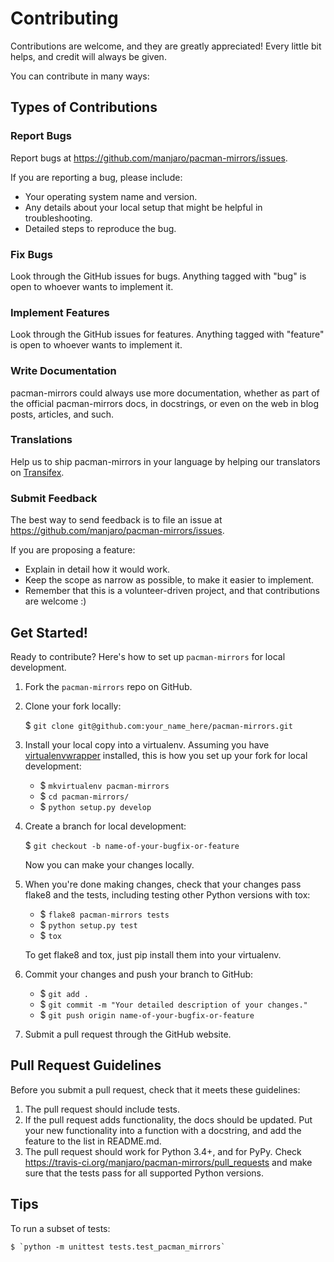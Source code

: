# Contributing

Contributions are welcome, and they are greatly appreciated! Every
little bit helps, and credit will always be given.

You can contribute in many ways:

## Types of Contributions

### Report Bugs

Report bugs at https://github.com/manjaro/pacman-mirrors/issues.

If you are reporting a bug, please include:
- Your operating system name and version.
- Any details about your local setup that might be helpful in troubleshooting.
- Detailed steps to reproduce the bug.

### Fix Bugs

Look through the GitHub issues for bugs. Anything tagged with "bug"
is open to whoever wants to implement it.

### Implement Features

Look through the GitHub issues for features. Anything tagged with "feature"
is open to whoever wants to implement it.

### Write Documentation

pacman-mirrors could always use more documentation, whether as part of the
official pacman-mirrors docs, in docstrings, or even on the web in blog posts,
articles, and such.

### Translations

Help us to ship pacman-mirrors in your language by helping our translators on [Transifex](https://www.transifex.com/manjarolinux/manjaro-pacman-mirrors/dashboard/).

### Submit Feedback

The best way to send feedback is to file an issue at https://github.com/manjaro/pacman-mirrors/issues.

If you are proposing a feature:
- Explain in detail how it would work.
- Keep the scope as narrow as possible, to make it easier to implement.
- Remember that this is a volunteer-driven project, and that contributions
  are welcome :)

## Get Started!

Ready to contribute? Here's how to set up `pacman-mirrors` for local development.

1. Fork the `pacman-mirrors` repo on GitHub.
2. Clone your fork locally:

    $ `git clone git@github.com:your_name_here/pacman-mirrors.git`

3. Install your local copy into a virtualenv. Assuming you have [virtualenvwrapper](https://virtualenvwrapper.readthedocs.io/en/latest/) installed, this is how you set up your fork for local development:
    - $ `mkvirtualenv pacman-mirrors`
    - $ `cd pacman-mirrors/`
    - $ `python setup.py develop`

4. Create a branch for local development:

    $ `git checkout -b name-of-your-bugfix-or-feature`

   Now you can make your changes locally.

5. When you're done making changes, check that your changes pass flake8 and the tests, including testing other Python versions with tox:
    - $ `flake8 pacman-mirrors tests`
    - $ `python setup.py test`
    - $ `tox`

    To get flake8 and tox, just pip install them into your virtualenv.

6. Commit your changes and push your branch to GitHub:
    - $ `git add .`
    - $ `git commit -m "Your detailed description of your changes."`
    - $ `git push origin name-of-your-bugfix-or-feature`

7. Submit a pull request through the GitHub website.

## Pull Request Guidelines

Before you submit a pull request, check that it meets these guidelines:

1. The pull request should include tests.
2. If the pull request adds functionality, the docs should be updated. Put
   your new functionality into a function with a docstring, and add the
   feature to the list in README.md.
3. The pull request should work for Python 3.4+, and for PyPy. Check
   https://travis-ci.org/manjaro/pacman-mirrors/pull_requests
   and make sure that the tests pass for all supported Python versions.

## Tips

To run a subset of tests:

    $ `python -m unittest tests.test_pacman_mirrors`

